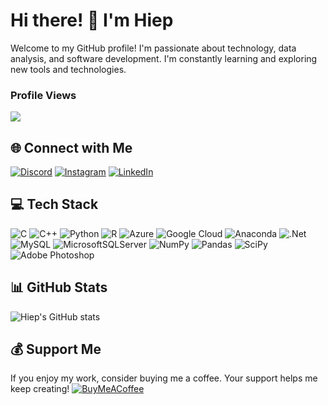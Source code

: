 # Hi there! 👋 I'm Hiep

Welcome to my GitHub profile! I'm passionate about technology, data analysis, and software development. I'm constantly learning and exploring new tools and technologies.


### Profile Views
<img src="https://profile-counter.glitch.me/tranvuhiephus/count.svg" />

## 🌐 Connect with Me
[![Discord](https://img.shields.io/badge/Discord-%237289DA.svg?style=for-the-badge&logo=discord&logoColor=white)](https://discord.gg/4F75tzj7) 
[![Instagram](https://img.shields.io/badge/Instagram-%23E4405F.svg?style=for-the-badge&logo=Instagram&logoColor=white)](https://instagram.com/hiephalion) 
[![LinkedIn](https://img.shields.io/badge/LinkedIn-%230077B5.svg?style=for-the-badge&logo=linkedin&logoColor=white)](https://www.linkedin.com/in/yourlinkedinprofile/)

## 💻 Tech Stack
![C](https://img.shields.io/badge/C-%2300599C.svg?style=for-the-badge&logo=c&logoColor=white)
![C++](https://img.shields.io/badge/C%2B%2B-%2300599C.svg?style=for-the-badge&logo=c%2B%2B&logoColor=white) 
![Python](https://img.shields.io/badge/Python-3670A0?style=for-the-badge&logo=python&logoColor=ffdd54) 
![R](https://img.shields.io/badge/R-%23276DC3.svg?style=for-the-badge&logo=r&logoColor=white) 
![Azure](https://img.shields.io/badge/Azure-%230072C6.svg?style=for-the-badge&logo=azure-devops&logoColor=white) 
![Google Cloud](https://img.shields.io/badge/Google%20Cloud-%234285F4.svg?style=for-the-badge&logo=google-cloud&logoColor=white) 
![Anaconda](https://img.shields.io/badge/Anaconda-%2344A833.svg?style=for-the-badge&logo=anaconda&logoColor=white)
![.Net](https://img.shields.io/badge/.NET-5C2D91?style=for-the-badge&logo=dotnet&logoColor=white) 
![MySQL](https://img.shields.io/badge/MySQL-%2300f.svg?style=for-the-badge&logo=mysql&logoColor=white)
![MicrosoftSQLServer](https://img.shields.io/badge/Microsoft%20SQL%20Server-CC2927?style=for-the-badge&logo=microsoft%20sql%20server&logoColor=white) 
![NumPy](https://img.shields.io/badge/NumPy-%23013243.svg?style=for-the-badge&logo=numpy&logoColor=white)
![Pandas](https://img.shields.io/badge/Pandas-%23150458.svg?style=for-the-badge&logo=pandas&logoColor=white)
![SciPy](https://img.shields.io/badge/SciPy-%230C55A5.svg?style=for-the-badge&logo=scipy&logoColor=white) 
![Adobe Photoshop](https://img.shields.io/badge/Adobe%20Photoshop-%2331A8FF.svg?style=for-the-badge&logo=adobephotoshop&logoColor=white)

## 📊 GitHub Stats
![Hiep's GitHub stats](https://github-readme-stats.vercel.app/api?username=tranvuhiephus&show_icons=true&theme=radical)

## 💰 Support Me
If you enjoy my work, consider buying me a coffee. Your support helps me keep creating!
[![BuyMeACoffee](https://img.shields.io/badge/Buy%20Me%20a%20Coffee-ffdd00?style=for-the-badge&logo=buy-me-a-coffee&logoColor=black)](https://buymeacoffee.com/hiephalion) 

<!-- Proudly created with GPRM ( https://gprm.itsvg.in ) -->
